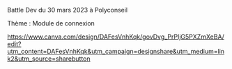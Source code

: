 
Battle Dev du 30 mars 2023 à Polyconseil

Thème : Module de connexion

https://www.canva.com/design/DAFesVnhKqk/govDvg_PrPIjG5PXZmXeBA/edit?utm_content=DAFesVnhKqk&utm_campaign=designshare&utm_medium=link2&utm_source=sharebutton
